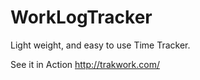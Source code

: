 WorkLogTracker
==============

Light weight, and easy to use Time Tracker.



See it in Action
http://trakwork.com/
